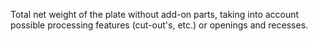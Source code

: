 ﻿Total net weight of the plate without add-on parts, taking into account possible processing features (cut-out's, etc.) or openings and recesses.
